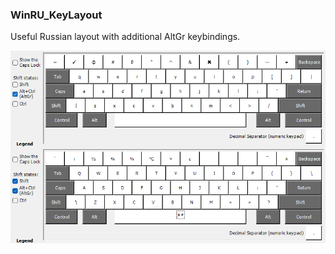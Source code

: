 ### WinRU_KeyLayout

Useful Russian layout with additional AltGr keybindings.

![Extra key map](./ruforit_distr/RUforIT_map.png)
